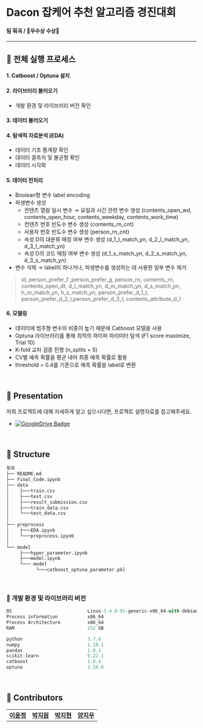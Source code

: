 # Dacon 잡케어 추천 알고리즘 경진대회
#### 팀 훠궈 / 🥈우수상 수상🥈
---

## 📌 전체 실행 프로세스
#### 1. Catboost / Optuna 설치
#### 2. 라이브러리 불러오기
  - 개발 환경 및 라이브러리 버전 확인    

#### 3. 데이터 불러오기
#### 4. 탐색적 자료분석 (EDA)
  - 데이터 기초 통계량 확인
  - 데이터 결측치 및 불균형 확인
  - 데이터 시각화

#### 5. 데이터 전처리 
  - Boolean형 변수 label encoding
  - 파생변수 생성
    - 컨텐츠 열람 일시 변수 → 요일과 시간 관련 변수 생성 (contents_open_wd, contents_open_hour, contents_weekday, contents_work_time)
    - 컨텐츠 번호 빈도수 변수 생성 (contents_rn_cnt)
    - 사용자 번호 빈도수 변수 생성 (person_rn_cnt)
    - 속성 D의 대분류 매칭 여부 변수 생성 (d_1_l_match_yn, d_2_l_match_yn, d_3_l_match_yn)
    - 속성 D의 코드 매칭 여부 변수 생성 (d_1_s_match_yn, d_2_s_match_yn, d_3_s_match_yn)
  - 변수 삭제 → label이 하나거나, 파생변수를 생성하는 데 사용한 일부 변수 제거 

  >    id, person_prefer_f ,person_prefer_g, person_rn, contents_rn, contents_open_dt, d_l_match_yn, d_m_match_yn, d_s_match_yn, h_m_match_yn, h_s_match_yn, person_prefer_d_1_l, person_prefer_d_2_l,person_prefer_d_3_l, contents_attribute_d_l

#### 6. 모델링
  - 데이터에 범주형 변수의 비중이 높기 때문에 Catboost 모델을 사용
  - Optuna 라이브러리를 통해 최적의 하이퍼 파리미터 탐색 (F1 score maximize, Trial 10)
  - K-fold 교차 검증 진행 (n_splits = 5)
  - CV별 예측 확률을 평균 내어 최종 예측 확률로 활용
  - threshold = 0.4를 기준으로 예측 확률을 label로 변환

<br>

## 📌 Presentation
저희 프로젝트에 대해 자세하게 알고 싶으시다면, 프로젝트 설명자료를 참고해주세요. 
* [![GoogleDrive Badge](https://img.shields.io/badge/Presentation-405263?style=flat-square&logo=Quip&link=https://drive.google.com/file/d/1wkLDchFS6nExMgtldQYKGfVSP6YOjCl-/view?usp=sharing)](https://drive.google.com/file/d/1wkLDchFS6nExMgtldQYKGfVSP6YOjCl-/view?usp=sharing)

<br>

## 📌 Structure
```python
훠궈  
├── README.md
├── Final_Code.ipynb
├── data  
│    ├───train.csv
│    ├───test.csv
│    ├───result_submission.csv
│    ├───train_data.csv
│    └───test_data.csv
│          
├── preprocess
│    ├───EDA.ipynb
│    └───preprocess.ipynb
│    
└── model
     ├───hyper_parameter.ipynb
     ├───model.ipynb
     └─── model
           └───catboost_optuna_parameter.pkl
```
<br>

### 📌 개발 환경 및 라이브러리 버전
```python
OS                            Linux-5.4.0-91-generic-x86_64-with-debian-buster-sid
Process information           x86_64
Process Architecture          x86_64
RAM                           252 GB

python                        3.7.6
numpy                         1.18.1
pandas                        1.0.1
scikit-learn                  0.22.1
catboost                      1.0.4
optuna                        2.10.0
```

<br>

## 📌 Contributors
<table>
  <tr>
    <td align="center"><a href="https://github.com/yoonj98"><b>이윤정</b></sub></td>
    <td align="center"><a href="https://github.com/jiwon4178"><b>박지원</b></sub></td>
    <td align="center"><a href="https://github.com/jihyeon4028"><b>박지현</b></sub></td>
    <td align="center"><a href="https://github.com/didwldn3032"><b>양지우</b></sub></td>
</table>

